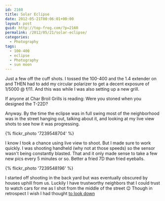 ```yaml
---
id: 2160
title: Solar Eclipse
date: 2012-05-21T00:06:01+00:00
layout: post
guid: http://top-frog.com/?p=2160
permalink: /2012/05/21/solar-eclipse/
categories:
  - Photography
tags:
  - 100-400
  - eclipse
  - Photography
  - sun moon
---
```

Just a few off the cuff shots. I tossed the 100-400 and the 1.4 extender on and THEN had to add my circular polarizer to get a decent exposure of 1/5000 @ f/11. And this was while I was also setting up a new grill.

If anyone at Char Broil Grills is reading: Were you stoned when you designed the T-22D?

Anyway. By the time the eclipse was in full swing most of the neighborhood was in the street hanging out, talking about it, and looking at my live view shots to see how it was progressing.

{% flickr_photo '7239548704' %}

I know I took a chance using live view to shoot. But I made sure to work quickly. I was shooting handheld (why not at those speeds) so the sensor wasn't being constantly blasted. That and it only made sense to take a few new pics every 5 minutes or so. Better a fried 7D than fried eyeballs.

{% flickr_photo '7239548196' %}

I started off shooting in the back yard but was eventually obscured by houses uphill from us. Luckily I have trustworthy neighbors that I could trust to watch cars for me as I shot from the middle of the street 😉 Though in retrospect I wish I had thought [to look down](https://twitter.com/#!/selviano/status/204385356433465344)